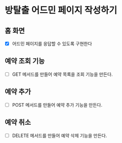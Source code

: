 # 방탈출 어드민 페이지 작성하기

## 홈 화면 
- [x] 어드민 페이지를 응답할 수 있도록 구현한다

## 예약 조회 기능 
- [ ] GET 메서드를 만들어 예약 목록을 조회 기능을 만든다.

## 예약 추가
- [ ] POST 메서드를 만들어 예약 추가 기능을 만든다.

## 예약 취소
- [ ] DELETE 메서드를 만들어 예약 삭제 기능을 만든다.